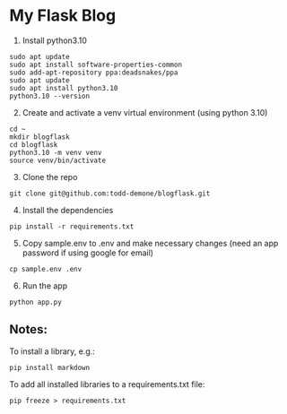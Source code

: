 # My Flask Blog

1. Install python3.10
```
sudo apt update
sudo apt install software-properties-common
sudo add-apt-repository ppa:deadsnakes/ppa
sudo apt update
sudo apt install python3.10
python3.10 --version
```

2. Create and activate a venv virtual environment (using python 3.10)
```
cd ~
mkdir blogflask
cd blogflask
python3.10 -m venv venv
source venv/bin/activate
```

3. Clone the repo
```
git clone git@github.com:todd-demone/blogflask.git
```

4. Install the dependencies
```
pip install -r requirements.txt
```

5. Copy sample.env to .env and make necessary changes (need an app password if using google for email)
```
cp sample.env .env
```

6. Run the app
```
python app.py
```

## Notes:
To install a library, e.g.:
```
pip install markdown
```
To add all installed libraries to a requirements.txt file:
```
pip freeze > requirements.txt
```